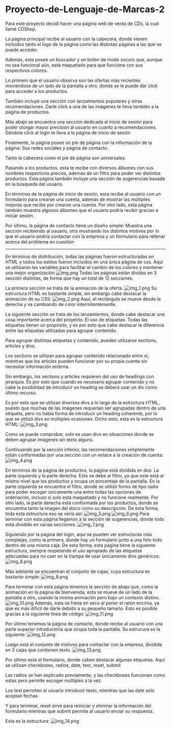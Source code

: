 # Proyecto-de-Lenguaje-de-Marcas-2

Para este proyecto decidí hacer una página web de venta de CDs, la cual llamé CDShop.

La página principal recibe al usuario con la cabecera, donde vienen incluidos tanto el logo de la página como
las distintas páginas a las que se puede acceder.

Además, esta posee un buscador y un botón de modo oscuro que,
aunque no sea funcional aún, está maquetado para que funcione con sus respectivos colores.

Lo primero que el usuario observa son las ofertas más recientes moviéndose de un lado de la pantalla a otro,
donde se le puede dar click para acceder a los productos.

También incluye una sección con lanzamientos populares y otras recomendaciones. Darle click a una de las imágenes
te lleva también a la página de productos.

Más abajo se encuentra una sección dedicada al inicio de sesión para poder otorgar mayor precisión al usuario
en cuanto a recomendaciones. Dándole click al login te lleva a la página de inicio de sesión

Finalmente, la página posee un pie de página con la información de la página: Sus redes sociales y página de contacto.

Tanto la cabecera como el pie de página son universales.

Pasando a los productos, esta te recibe con diversos álbumes con sus nombres respectivos precios, además de un
filtro para poder ver distintos productos.
Esta página también incluye una sección de sugerencias basada en la búsqueda del usuario.

En términos de la página de inicio de sesión, esta recibe al usuario con un formulario para crearse una cuenta,
además de mostrar las múltiples mejoras que recibe por crearse una cuenta.
Por otro lado, esta página también muestra algunos álbumes que el usuario podría recibir gracias a iniciar sesión.

Por último, la página de contacto tiene un diseño simple: Muestra una sección recibiendo al usuario, otra
mostrando los distintos motivos por lo que el usuario podría contactar con la empresa y un formulario para
rellenar acerca del problema en cuestión

---

En términos de distribución, todas las páginas fueron estructuradas en HTML y todos los estilos fueron incluidos en 
una única página de css. Aquí se utilizaron las variables para facilitar el cambio de los colores y mantener una
mejor organización
![img.png](assets/img.png)
Todas las páginas están dividas en 3 sección distintas, de forma que hay un total de 12 secciones. 

La primera sección se trata de la animación de la oferta. 
![img_1.png](assets/img_1.png)
Su estructura HTML es bastante simple, sin embargo cabe destacar la animación de su CSS:
![img_2.png](assets/img_2.png)
Aquí, el rectángulo se mueve desde la derecha y va cambiando de color intermitentemente.

La siguiente sección se trata de los lanzamientos, donde cabe destacar una cosa importante acerca del proyecto:
El uso de etiquetas. Todas las etiquetas tienen un propósito, y es por esto que cabe destacar la diferencia entre las
etiquetas utilizadas para agrupar contenido.

Para agrupar distintas etiquetas y contenido, pueden utilizarse sections, articles y divs.

Los sections se utilizan para agrupar contenido relacionado entre sí, mientras que los articles pueden funcionar
por su propia cuenta sin necesitar información externa.

Sin embargo, los sections y articles requieren del uso de headings con jerarquía. Es por esto que cuando es
necesario agrupar contenido y no cabe la posibilidad de introducir un heading se deberá usar un div como último
recurso.

Es por esto que se utilizan diversos divs a lo largo de la estructura HTML, puesto que muchas de las 
imágenes requerían ser agrupadas dentro de una etiqueta, pero no había forma de introducir un heading coherente,
por lo que se utilizó divs en múltiples ocasiones. Dicho esto, esta es la estructura HTML:
![img_3.png](assets/img_3.png)

Como se puede comprobar, solo se usan divs en situaciones donde se deben agrupar imágenes sin texto alguno. 

Continuando por la sección inferior, las recomendaciones simplemente están conformadas por una sección con un enlace a la creación de cuenta:
![img_4.png](assets/img_4.png)

En términos de la página de productos, la página está dividida en dos: La parte izquierda y la parte derecha. Esto se debe al filtro, ya
que este está al mismo nivel que los productos y ocupa un porcentaje de la pantalla.
En la parte izquierda se encuentra el filtro, donde se utilizó forms de tipo radio para poder escoger únicamente una entre todas las opciones
de ordenación, incluso si solo está maquetado y no funcione realmente.
Por otro lado, la parte derecha está conformada por los productos, donde se encuentra tanto la imagen del disco como su descripción.
De esta forma, toda esta estructura eso se vería así:
![img_5.png](assets/img_5.png)
![img_6.png](assets/img_6.png)
Para terminar con esta página llegamos a la sección de sugerencias, donde todo está dividido en varias secciones.
![img_7.png](assets/img_7.png)

Siguiendo por la página del login, aquí se pueden ver estructuras más complejas, como la primera, donde hay un formulario junto 
a una foto todo dentro de una misma caja. De esta forma, esta página tiene la siguiente estructura, siempre respetando el uso apropiado de
las etiquetas adecuadas para no caer en la trampa de usar únicamente divs genéricos:
![img_8.png](assets/img_8.png)

Más adelante se encuentran el conjunto de cajas, cuya estructura es bastante simple:
![img_9.png](assets/img_9.png)

Para terminar con esta página tenemos la sección de abajo que, como la animación en la página de bienvenida, esta se mueve de un lado de la pantalla
a otro, usando la misma animación pero bajo un contexto distino. 
![img_10.png](assets/img_10.png)
Además, esta se frena en seco al poner el ratón encima, ya que es más
difícil de darle debido a su pequeño tamaño. Esto es posible gracias a la siguiente línea de código:
![img_11.png](assets/img_11.png)

Por último tenemos la página de contacto, donde recibe al usuario con una parte superior introductoria que ocupa toda la pantalla.
Su estrucura es la siguiente:
![img_12.png](assets/img_12.png)

Luego está el conjunto de motivos para contactar con la empresa, dividida en 3 cajas que contienen texto.
![img_13.png](assets/img_13.png)

Por último está el formulario, donde caben destacar algunas etiquetas.
Aquí se utilizan checkboxes, radios, date, text, reset, submit

Las radios se han explicado previamente, y las checkboxes funcionan como estas pero permite escoger múltiples a la vez.

Los text permiten al usuario introducir texto, mientras que las date solo aceptan fechas

Y para terminar, reset sirve para reiniciar y eliminar la información del formulario mientras que submit permite al usuario enviar su respuesta.

Esta es la estructura:
![img_14.png](assets/img_14.png)